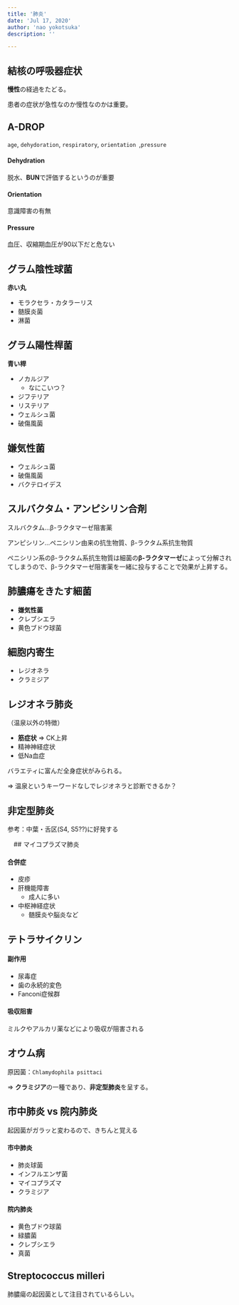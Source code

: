 ```yaml
---
title: '肺炎'
date: 'Jul 17, 2020'
author: 'nao yokotsuka'
description: ''

---
```


## 結核の呼吸器症状

**慢性**の経過をたどる。

患者の症状が急性なのか慢性なのかは重要。

## A-DROP

`age`, `dehydoration`, `respiratory`, `orientation `,`pressure`

#### Dehydration

脱水、**BUN**で評価するというのが重要

#### Orientation

意識障害の有無

#### Pressure

血圧、収縮期血圧が90以下だと危ない

## グラム陰性球菌

**赤い丸**

- モラクセラ・カタラーリス
- 髄膜炎菌
- 淋菌

## グラム陽性桿菌

**青い桿**

- ノカルジア
  - なにこいつ？
- ジフテリア
- リステリア
- ウェルシュ菌
- 破傷風菌

## 嫌気性菌

- ウェルシュ菌
- 破傷風菌
- バクテロイデス

## スルバクタム・アンピシリン合剤

スルバクタム...β-ラクタマーゼ阻害薬

アンピシリン...ペニシリン由来の抗生物質、β-ラクタム系抗生物質

ペニシリン系のβ-ラクタム系抗生物質は細菌の**β-ラクタマーゼ**によって分解されてしまうので、β-ラクタマーゼ阻害薬を一緒に投与することで効果が上昇する。

## 肺膿瘍をきたす細菌

- **嫌気性菌**
- クレブシエラ
- 黄色ブドウ球菌

## 細胞内寄生

- レジオネラ
- クラミジア

## レジオネラ肺炎

（温泉以外の特徴）

- **筋症状** => CK上昇
- 精神神経症状
- 低Na血症

バラエティに富んだ全身症状がみられる。

=> 温泉というキーワードなしでレジオネラと診断できるか？

## 非定型肺炎

参考：中葉・舌区(S4, S5??)に好発する

　## マイコプラズマ肺炎

#### 合併症

- 皮疹
- 肝機能障害
  - 成人に多い
- 中枢神経症状
  - 髄膜炎や脳炎など

## テトラサイクリン

#### 副作用

- 尿毒症
- 歯の永続的変色
- Fanconi症候群

#### 吸収阻害

ミルクやアルカリ薬などにより吸収が阻害される

## オウム病

原因菌：`Chlamydophila psittaci`

=> **クラミジア**の一種であり、**非定型肺炎**を呈する。

## 市中肺炎 vs 院内肺炎

起因菌がガラッと変わるので、きちんと覚える

#### 市中肺炎

- 肺炎球菌
- インフルエンザ菌
- マイコプラズマ
- クラミジア

#### 院内肺炎

- 黄色ブドウ球菌
- 緑膿菌
- クレブシエラ
- 真菌

## Streptococcus milleri

肺膿瘍の起因菌として注目されているらしい。



